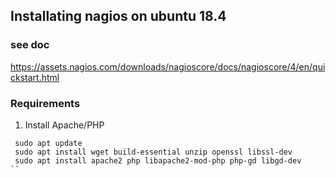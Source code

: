 ##  Installating nagios on ubuntu 18.4
### see doc
https://assets.nagios.com/downloads/nagioscore/docs/nagioscore/4/en/quickstart.html

### Requirements
1. Install Apache/PHP
```
 sudo apt update
 sudo apt install wget build-essential unzip openssl libssl-dev
 sudo apt install apache2 php libapache2-mod-php php-gd libgd-dev
``
